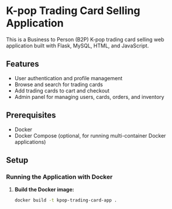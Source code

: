 # K-pop Trading Card Selling Application

This is a Business to Person (B2P) K-pop trading card selling web application built with Flask, MySQL, HTML, and JavaScript.

## Features

- User authentication and profile management
- Browse and search for trading cards
- Add trading cards to cart and checkout
- Admin panel for managing users, cards, orders, and inventory

## Prerequisites

- Docker
- Docker Compose (optional, for running multi-container Docker applications)

## Setup

### Running the Application with Docker

1. **Build the Docker image:**

   ```bash
   docker build -t kpop-trading-card-app .
